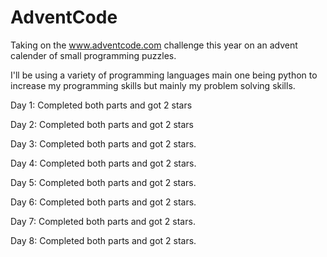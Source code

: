 # AdventCode

Taking on the www.adventcode.com challenge this year on an advent calender of small programming puzzles.

I'll be using a variety of programming languages main one being python to increase my programming skills but mainly my problem solving skills.


Day 1: Completed both parts and got 2 stars

Day 2: Completed both parts and got 2 stars

Day 3: Completed both parts and got 2 stars.

Day 4: Completed both parts and got 2 stars.

Day 5: Completed both parts and got 2 stars.

Day 6: Completed both parts and got 2 stars.

Day 7: Completed both parts and got 2 stars.

Day 8: Completed both parts and got 2 stars.
